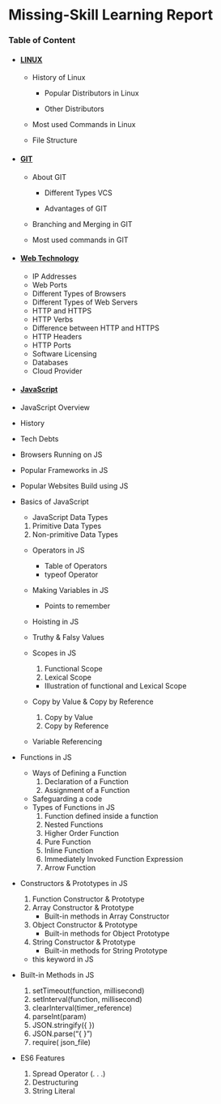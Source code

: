 # Missing-Skill Learning Report





### Table of Content

- ####    [LINUX](https://github.com/HiteshPalande/missingskill-learning/blob/main/Linux.md)

  - History of Linux

    - Popular Distributors in Linux

    - Other Distributors

  - Most used Commands in Linux
  - File Structure

- ####  [GIT](https://github.com/HiteshPalande/missingskill-learning/blob/main/GIT.md)

  - About GIT

    - Different Types VCS

    - Advantages of GIT

  - Branching and Merging in GIT
  - Most used commands in GIT

- ####  [Web Technology](https://github.com/HiteshPalande/missingskill-learning/blob/main/WebTechnology.md)

  - IP Addresses
  - Web Ports
  - Different Types of Browsers
  - Different Types of Web Servers
  - HTTP and HTTPS
  - HTTP Verbs
  - Difference between HTTP and HTTPS
  - HTTP Headers
  - HTTP Ports
  - Software Licensing
  - Databases
  - Cloud Provider

- ####  [JavaScript](https://github.com/HiteshPalande/missingskill-learning/blob/main/JavaScript.md)

-  JavaScript Overview
  - History
  - Tech Debts
  - Browsers Running on JS
  - Popular Frameworks in JS
  - Popular Websites Build using JS

- Basics of JavaScript

  -  JavaScript Data Types

    1. Primitive Data Types
    2. Non-primitive Data Types

  - Operators in JS

    - Table of Operators
    - typeof Operator 

  - Making Variables in JS

    -  Points to remember

  - Hoisting in JS

  - Truthy & Falsy Values

  - Scopes in JS

    1. Functional Scope
    2.  Lexical Scope

    - Illustration of functional and Lexical Scope

  - Copy by Value & Copy by Reference

    1.  Copy by Value
    2. Copy by Reference

  -  Variable Referencing

- Functions in JS

  - Ways of Defining a Function
    1. Declaration of a Function
    2. Assignment of a Function
  - Safeguarding a code
  - Types of Functions in JS
    1.  Function defined inside a function
    2.  Nested Functions
    3. Higher Order Function
    4. Pure Function
    5. Inline Function
    6. Immediately Invoked Function Expression
    7. Arrow Function

- Constructors & Prototypes in JS

  1. Function Constructor & Prototype
  2. Array Constructor & Prototype
     - Built-in methods in Array Constructor
  3. Object Constructor & Prototype
     - Built-in methods for Object Prototype
  4. String Constructor & Prototype
     - Built-in methods for String Prototype

  -  this keyword in JS 

- Built-in Methods in JS

  1.  setTimeout(function, millisecond)
  2. setInterval(function, millisecond)
  3. clearInterval(timer_reference)
  4. parseInt(param)
  5. JSON.stringify({ })
  6.  JSON.parse(“{ }”)
  7.  require( json_file)

- ES6 Features

  1.  Spread Operator (. . .)
  2. Destructuring
  3. String Literal

 